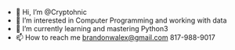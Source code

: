 - 👋 Hi, I’m @Cryptohnic
- 👀 I’m interested in Computer Programming and working with data
- 🌱 I’m currently learning and mastering Python3
- 📫 How to reach me brandonwalex@gmail.com 817-988-9017
